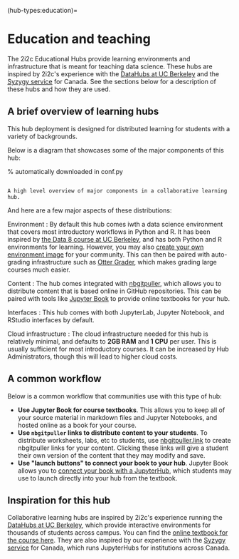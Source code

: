 (hub-types:education)=
# Education and teaching

The 2i2c Educational Hubs provide learning environments and infrastructure that is meant for teaching data science.
These hubs are inspired by 2i2c's experience with the [DataHubs at UC Berkeley](https://docs.datahub.berkeley.edu/) and the [Syzygy service](https://syzygy.ca/) for Canada.
See the sections below for a description of these hubs and how they are used.

## A brief overview of learning hubs

This hub deployment is designed for distributed learning for students with a variety of backgrounds.

Below is a diagram that showcases some of the major components of this hub:

% automatically downloaded in conf.py
```{figure} /images/collaborative_learning_hub.png

A high level overview of major components in a collaborative learning hub.
```

And here are a few major aspects of these distributions:

Environment
: By default this hub comes iwth a data science environment that covers most introductory workflows in Python and R.
  It has been inspired by [the Data 8 course at UC Berkeley](http://data8.org/), and has both Python and R environments for learning.
  However, you may also [create your own environment image](environment:image) for your community.
  This can then be paired with auto-grading infrastructure such as [Otter Grader](https://otter-grader.readthedocs.io/), which makes grading large courses much easier.

Content
: The hub comes integrated with [nbgitpuller](https://jupyterhub.github.io/nbgitpuller), which allows you to distribute content that is based online in GitHub repositories.
  This can be paired with tools like [Jupyter Book](https://jupyterbook.org) to provide online textbooks for your hub.

Interfaces
: This hub comes with both JupyterLab, Jupyter Notebook, and RStudio interfaces by default.

Cloud infrastructure
: The cloud infrastructure needed for this hub is relatively minimal, and defaults to **2GB RAM** and **1 CPU** per user.
  This is usually sufficient for most introductory courses.
  It can be increased by Hub Administrators, though this will lead to higher cloud costs.

## A common workflow

Below is a common workflow that communities use with this type of hub:

- **Use Jupyter Book for course textbooks**. This allows you to keep all of your source material in markdown files and Jupyter Notebooks, and hosted online as a book for your course.
- **Use `nbgitpuller` links to distribute content to your students**. To distribute worksheets, labs, etc to students, use [nbgitpuller.link](https://jupyterhub.github.io/nbgitpuller/link) to create nbgitpuller links for your content. Clicking these links will give a student their own version of the content that they may modify and save.
- **Use "launch buttons" to connect your book to your hub**. Jupyter Book allows you to [connect your book with a JupyterHub](https://jupyterbook.org/interactive/launchbuttons.html), which students may use to launch directly into your hub from the textbook.

## Inspiration for this hub

Collaborative learning hubs are inspired by 2i2c's experience running the [DataHubs at UC Berkeley](https://docs.datahub.berkeley.edu/), which provide interactive environments for thousands of students across campus.
You can find the [online textbook for the course here](https://inferentialthinking.com).
They are also inspired by our experience with the [Syzygy service](https://syzygy.ca/) for Canada, which runs JupyterHubs for institutions across Canada.
